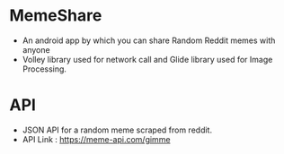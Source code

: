 # MemeShare
+ An android app by which you can share Random Reddit memes with anyone
+ Volley library used for network call and Glide library used for Image Processing.

# API
+ JSON API for a random meme scraped from reddit.
+ API Link : https://meme-api.com/gimme





